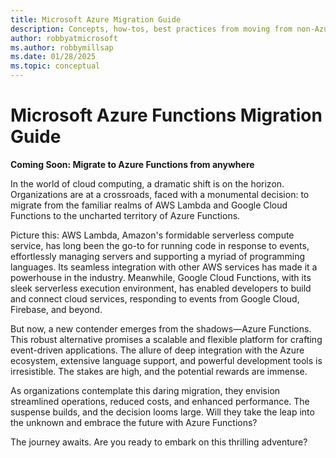 ```yaml
---
title: Microsoft Azure Migration Guide
description: Concepts, how-tos, best practices from moving from non-Azure platform to Azure.
author: robbyatmicrosoft
ms.author: robbymillsap
ms.date: 01/28/2025  
ms.topic: conceptual
---
```


# Microsoft Azure Functions Migration Guide

**Coming Soon: Migrate to Azure Functions from anywhere**

In the world of cloud computing, a dramatic shift is on the horizon. Organizations are at a crossroads, faced with a monumental decision: to migrate from the familiar realms of AWS Lambda and Google Cloud Functions to the uncharted territory of Azure Functions.

Picture this: AWS Lambda, Amazon's formidable serverless compute service, has long been the go-to for running code in response to events, effortlessly managing servers and supporting a myriad of programming languages. Its seamless integration with other AWS services has made it a powerhouse in the industry. Meanwhile, Google Cloud Functions, with its sleek serverless execution environment, has enabled developers to build and connect cloud services, responding to events from Google Cloud, Firebase, and beyond.

But now, a new contender emerges from the shadows—Azure Functions. This robust alternative promises a scalable and flexible platform for crafting event-driven applications. The allure of deep integration with the Azure ecosystem, extensive language support, and powerful development tools is irresistible. The stakes are high, and the potential rewards are immense.

As organizations contemplate this daring migration, they envision streamlined operations, reduced costs, and enhanced performance. The suspense builds, and the decision looms large. Will they take the leap into the unknown and embrace the future with Azure Functions?

The journey awaits. Are you ready to embark on this thrilling adventure?